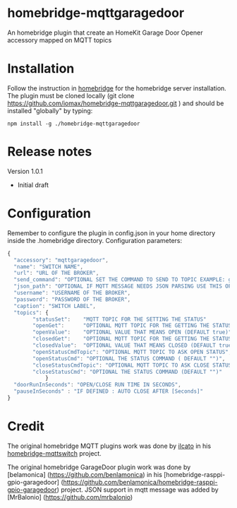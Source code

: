 # homebridge-mqttgaragedoor
An homebridge plugin that create an HomeKit Garage Door Opener accessory mapped on MQTT topics

# Installation
Follow the instruction in [homebridge](https://www.npmjs.com/package/homebridge) for the homebridge server installation.
The plugin must be cloned locally (git clone https://github.com/iomax/homebridge-mqttgaragedoor.git ) and should be installed "globally" by typing:

    npm install -g ./homebridge-mqttgaragedoor
   
# Release notes
Version 1.0.1
+ Initial draft

# Configuration
Remember to configure the plugin in config.json in your home directory inside the .homebridge directory. Configuration parameters:
```javascript
{
  "accessory": "mqttgaragedoor",
  "name": "SWITCH NAME",
  "url": "URL OF THE BROKER",
  "send_command": "OPTIONAL SET THE COMMAND TO SEND TO TOPIC EXAMPLE: garage_click",
  "json_path": "OPTIONAL IF MQTT MESSAGE NEEDS JSON PARSING USE THIS OPTION TO SET JSON PATH EXAMPLE: some_path",
  "username": "USERNAME OF THE BROKER",
  "password": "PASSWORD OF THE BROKER",
  "caption": "SWITCH LABEL",
  "topics": {
		"statusSet":    "MQTT TOPIC FOR THE SETTING THE STATUS"
		"openGet":      "OPTIONAL MQTT TOPIC FOR THE GETTING THE STATUS OF OPEN SWITCH",
		"openValue":    "OPTIONAL VALUE THAT MEANS OPEN (DEFAULT true)"
		"closedGet":    "OPTIONAL MQTT TOPIC FOR THE GETTING THE STATUS OF CLOSED SWITCH",
		"closedValue":  "OPTIONAL VALUE THAT MEANS CLOSED (DEFAULT true)"
		"openStatusCmdTopic": "OPTIONAL MQTT TOPIC TO ASK OPEN STATUS",
		"openStatusCmd": "OPTIONAL THE STATUS COMMAND ( DEFAULT "")",
		"closeStatusCmdTopic": "OPTIONAL MQTT TOPIC TO ASK CLOSE STATUS",
		"closeStatusCmd": "OPTIONAL THE STATUS COMMAND (DEFAULT "")"
            }
  "doorRunInSeconds": "OPEN/CLOSE RUN TIME IN SECONDS",
  "pauseInSeconds" : "IF DEFINED : AUTO CLOSE AFTER [Seconds]"
}
```

# Credit

The original homebridge MQTT plugins work was done by [ilcato](https://github.com/ilcato) in his [homebridge-mqttswitch](https://github.com/ilcato/homebridge-mqttswitch) project.

The original homebridge GarageDoor plugin work was done by [belamonica] (https://github.com/benlamonica) in his [homebridge-rasppi-gpio-garagedoor] (https://github.com/benlamonica/homebridge-rasppi-gpio-garagedoor) project.
JSON support in mqtt message was added by [MrBalonio] (https://github.com/mrbalonio)
